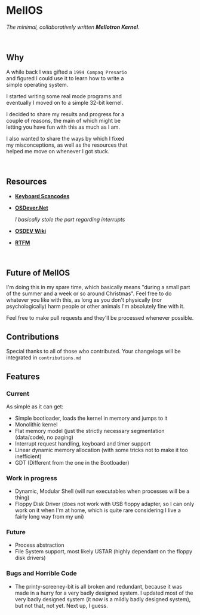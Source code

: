 
# MellOS

*The minimal, collaboratively written **Mellotron Kernel**.*

<br>

## Why

A while back I was gifted a `1994 Compaq Presario` <br>
and figured I could use it to learn how to write a <br>
simple operating system.

I started writing some real mode programs and <br>
eventually I moved on to a simple 32-bit kernel. 

I decided to share my results and progress for a <br>
couple of reasons, the main of which might be <br>
letting you have fun with this as much as I am.

I also wanted to share the ways by which I fixed <br>
my misconceptions, as well as the resources that <br>
helped me move on whenever I got stuck.

<br>

## Resources

- **[Keyboard Scancodes]**

- **[OSDever.Net]**

    *I basically stole the part regarding interrupts*

- **[OSDEV Wiki]**

- **[RTFM]**

<br>

## Future of MellOS
I'm doing this in my spare time, which basically means "during a small part of the summer and a week or so around Christmas". Feel free to do whatever you like with this, as long as you don't physically (nor psychologically) harm people or other animals I'm absolutely fine with it.

Feel free to make pull requests and they'll be processed whenever possible.

## Contributions
Special thanks to all of those who contributed. Your changelogs will be integrated in `contributions.md`

## Features
### Current
As simple as it can get:

- Simple bootloader, loads the kernel in memory and jumps to it
- Monolithic kernel
- Flat memory model (just the strictly necessary segmentation (data/code), no paging)
- Interrupt request handling, keyboard and timer support
- Linear dynamic memory allocation (with some tricks not to make it too inefficient)
- GDT (Different from the one in the Bootloader)


### Work in progress
- Dynamic, Modular Shell (will run executables when processes will be a thing)
- Floppy Disk Driver (does not work with USB floppy adapter, so I can only work on it when I'm at home, which is quite rare considering I live a fairly long way from my uni)

### Future
- Process abstraction
- File System support, most likely USTAR (highly dependant on the floppy disk drivers)

### Bugs and Horrible Code
- The printy-screeney-bit is all broken and redundant, because it was made in a hurry for a very badly designed system. I updated most of the very badly designed system (it now is a mildly badly designed system), but not that, not yet. Next up, I guess.



<!----------------------------------------------------------------------------->

[Keyboard Scancodes]: https://www.win.tue.nl/~aeb/linux/kbd/scancodes-1.html
[OSDever.Net]: http://www.osdever.net/tutorials/
[OSDEV Wiki]: https://wiki.osdev.org/Main_Page
[RTFM]: https://software.intel.com/content/www/us/en/develop/download/intel-64-and-ia-32-architectures-sdm-combined-volumes-3a-3b-3c-and-3d-system-programming-guide.html